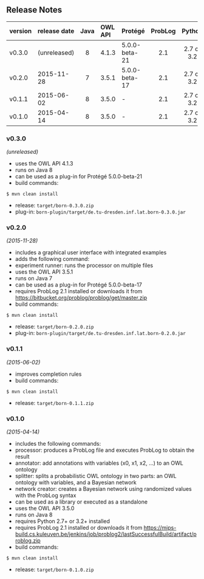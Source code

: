 
## Release Notes

| version | release date | Java | OWL API | Protégé       | ProbLog | Python     |
|:--------|:-------------|:----:|:--------|:--------------|:-------:|:----------:|
| v0.3.0  | (unreleased) | 8    | 4.1.3   | 5.0.0-beta-21 | 2.1     | 2.7 or 3.2 |
| v0.2.0  | 2015-11-28   | 7    | 3.5.1   | 5.0.0-beta-17 | 2.1     | 2.7 or 3.2 |
| v0.1.1  | 2015-06-02   | 8    | 3.5.0   | -             | 2.1     | 2.7 or 3.2 | 
| v0.1.0  | 2015-04-14   | 8    | 3.5.0   | -             | 2.1     | 2.7 or 3.2 |


### v0.3.0
*(unreleased)*
* uses the OWL API 4.1.3
* runs on Java 8
* can be used as a plug-in for Protégé 5.0.0-beta-21
* build commands:
```
$ mvn clean install
```
* release: `target/born-0.3.0.zip`
* plug-in: `born-plugin/target/de.tu-dresden.inf.lat.born-0.3.0.jar`


### v0.2.0
*(2015-11-28)*
* includes a graphical user interface with integrated examples
* adds the following command:
 * experiment runner: runs the processor on multiple files
* uses the OWL API 3.5.1
* runs on Java 7
* can be used as a plug-in for Protégé 5.0.0-beta-17
* requires ProbLog 2.1 installed or downloads it from
https://bitbucket.org/problog/problog/get/master.zip
* build commands:
```
$ mvn clean install
```
* release: `target/born-0.2.0.zip`
* plug-in: `born-plugin/target/de.tu-dresden.inf.lat.born-0.2.0.jar`


### v0.1.1
*(2015-06-02)*
* improves completion rules
* build commands:
```
$ mvn clean install
```
* release: `target/born-0.1.1.zip`


### v0.1.0
*(2015-04-14)*
* includes the following commands:
 * processor: produces a ProbLog file and executes ProbLog to obtain the result
 * annotator: add annotations with variables (x0, x1, x2, ...) to an OWL ontology
 * splitter:  splits a probabilistic OWL ontology in two parts: an OWL ontology with variables, and a Bayesian network
 * network creator: creates a Bayesian network using randomized values with the ProbLog syntax
* can be used as a library or executed as a standalone
* uses the OWL API 3.5.0
* runs on Java 8
* requires Python 2.7+ or 3.2+ installed
* requires ProbLog 2.1 installed or downloads it from https://mips-build.cs.kuleuven.be/jenkins/job/problog2/lastSuccessfulBuild/artifact/problog.zip
* build commands:
```
$ mvn clean install
```
* release: `target/born-0.1.0.zip`


